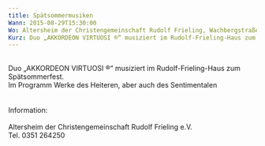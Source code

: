 ```yaml
---
title: Spätsommermusiken
Wann: 2015-08-29T15:30:00
Wo: Altersheim der Christengemeinschaft Rudolf Frieling, Wachbergstraße 6, 01326 Dresden
Kurz: Duo „AKKORDEON VIRTUOSI ®“ musiziert im Rudolf-Frieling-Haus zum Spätsommerfest.<br>Für mehr Information klicken Sie bitte hier…
---
```


<br>Duo „AKKORDEON VIRTUOSI ®“ musiziert im Rudolf-Frieling-Haus zum Spätsommerfest.<br>Im Programm Werke des Heiteren, aber auch des Sentimentalen<br><br><br>Information:<br><br>Altersheim der Christengemeinschaft Rudolf Frieling e.V. <br>Tel. 0351 264250